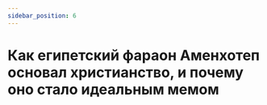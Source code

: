 ```yaml
---
sidebar_position: 6
---
```


# Как египетский фараон Аменхотеп основал христианство, и почему оно стало идеальным мемом
